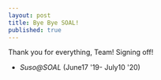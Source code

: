 ```yaml
---
layout: post
title: Bye Bye SOAL!
published: true
---
```


Thank you for everything, Team! Signing off!

- _Suso@SOAL_ (June17 '19- July10 '20)
